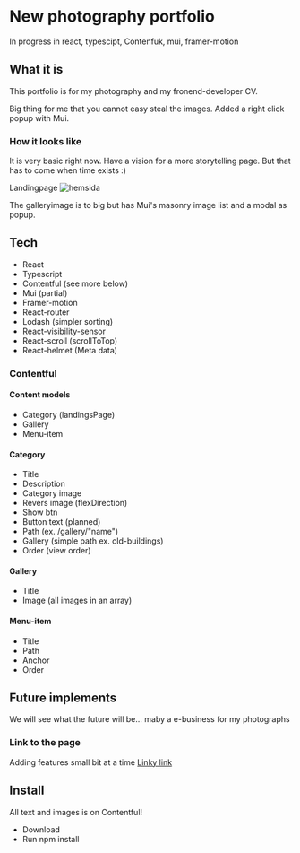 # New photography portfolio

In progress in react, typescipt, Contenfuk, mui, framer-motion

## What it is

This portfolio is for my photography and my fronend-developer CV.

Big thing for me that you cannot easy steal the images.
Added a right click popup with Mui.

### How it looks like
It is very basic right now. Have a vision for a more storytelling page.
But that has to come when time exists :)

Landingpage
![hemsida](https://user-images.githubusercontent.com/70426543/168445983-74d3308d-5c12-42ea-94a7-05bfa2d34836.png)

The galleryimage is to big but has Mui's masonry image list and a modal as popup.

## Tech
- React
- Typescript
- Contentful (see more below)
- Mui (partial)
- Framer-motion
- React-router
- Lodash (simpler sorting)
- React-visibility-sensor
- React-scroll (scrollToTop)
- React-helmet (Meta data)

### Contentful

#### Content models
- Category (landingsPage)
- Gallery
- Menu-item

#### Category
- Title
- Description
- Category image
- Revers image (flexDirection)
- Show btn
- Button text (planned)
- Path (ex. /gallery/"name")
- Gallery (simple path ex. old-buildings)
- Order (view order)
  
#### Gallery
- Title
- Image (all images in an array)
  
#### Menu-item
- Title
- Path
- Anchor
- Order

## Future implements

We will see what the future will be... maby a e-business for my photographs

### Link to the page
Adding features small bit at a time
[Linky link](https://www.nicklasholmqvist.se/)

## Install
All text and images is on Contentful!

- Download
- Run npm install
